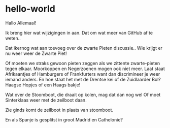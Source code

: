 # hello-world
Hallo Allemaal!

Ik breng hier wat wijzigingen in aan.
Dat om wat meer van GitHub af te weten..


Dat ikernog wat aan toevoeg over de zwarte Pieten discussie..
Wie krijgt er nu weer weer de Zwarte Piet!

Of moeten we straks gewoon pieten zeggen als we zittente zwarte-pieten tegen elkaar.
Moorkoppen en Negerzoenen mogen ook niet meer.
Laat staat Afrikaantjes of Hamburgers of Frankfurters want dan discrimineer je weer iemand anders.
En hoe staat het met de Drentse kei of de Zuidlaarder Bol?
Haagse Hopjes of een Haags bakje!

Wat over de Stoomboot, die draait op kolen, mag dat dan nog wel
Of moet Sinterklaas weer met de zeilboot daan.

Zie ginds komt de zeilboot in plaats van stoomboot.

En als Spanje is gesplitst in groot Madrid en Cathelonie?


